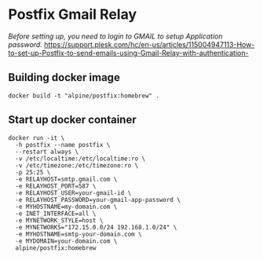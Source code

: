 # Postfix Gmail Relay 

*Before setting up, you need to login to GMAIL to setup Application password.*
https://support.plesk.com/hc/en-us/articles/115004947113-How-to-set-up-Postfix-to-send-emails-using-Gmail-Relay-with-authentication-

## Building docker image
```
docker build -t "alpine/postfix:homebrew" .
```

## Start up docker container
```
docker run -it \
  -h postfix --name postfix \
  --restart always \
  -v /etc/localtime:/etc/localtime:ro \
  -v /etc/timezone:/etc/timezone:ro \
  -p 25:25 \
  -e RELAYHOST=smtp.gmail.com \
  -e RELAYHOST_PORT=587 \
  -e RELAYHOST_USER=your-gmail-id \
  -e RELAYHOST_PASSWORD=your-gmail-app-password \
  -e MYHOSTNAME=my-domain.com \
  -e INET_INTERFACE=all \
  -e MYNETWORK_STYLE=host \
  -e MYNETWORKS="172.15.0.0/24 192.168.1.0/24" \
  -e MYHOSTNAME=smtp-your-domain.com \
  -e MYDOMAIN=your-domain.com \
  alpine/postfix:homebrew 

```
